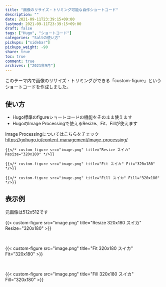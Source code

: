 ```yaml
---
title: "画像のリサイズ・トリミング可能な自作ショートコード"
description: ""
date: 2021-09-11T23:39:15+09:00
lastmod: 2021-09-11T23:39:15+09:00
draft: false
tags: ["Hugo", "ショートコード"]
categories: "Saltの使い方"
pickups: ["sidebar"]
pickups_weight: -90
share: true
toc: true
comment: true
archives: ["2021年9月"]
---
```


このテーマ内で画像のリサイズ・トリミングができる「custom-figure」というショートコードを作成しました。

## 使い方
- Hugo標準のfigureショートコードの機能をそのまま使えます
- HugoのImage Processingで使えるResize、Fit、Fillが使えます

Image Processingについてはこちらをチェック  
https://gohugo.io/content-management/image-processing/


```
{{</* custom-figure src="image.png" title="Resize スイカ" Resize="320x180" */>}}

{{</* custom-figure src="image.png" title="Fit スイカ" Fit="320x180" */>}}

{{</* custom-figure src="image.png" title="Fill スイカ" Fill="320x180" */>}}

```

## 表示例

元画像は512x512です

{{< custom-figure src="image.png" title="Resize 320x180 スイカ" Resize="320x180" >}}

<br>

{{< custom-figure src="image.png" title="Fit 320x180 スイカ" Fit="320x180" >}}

<br>

{{< custom-figure src="image.png" title="Fill 320x180 スイカ" Fill="320x180" >}}
